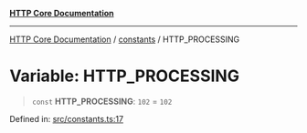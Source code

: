 [**HTTP Core Documentation**](../../README.md)

***

[HTTP Core Documentation](../../README.md) / [constants](../README.md) / HTTP\_PROCESSING

# Variable: HTTP\_PROCESSING

> `const` **HTTP\_PROCESSING**: `102` = `102`

Defined in: [src/constants.ts:17](https://github.com/stonemjs/http-core/blob/0d369869add0f1630e9b5b2cd1421e57ee8d3865/src/constants.ts#L17)
